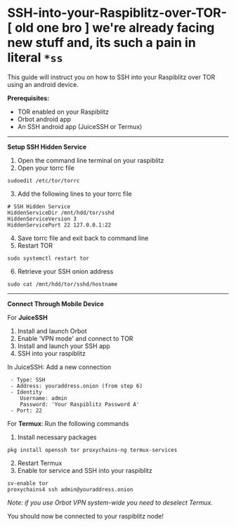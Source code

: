 

# SSH-into-your-Raspiblitz-over-TOR- [ old one bro ] we're already facing new stuff and, its  such a pain in literal `*ss`

This guide will instruct you on how to SSH into your Raspiblitz over TOR using an android device.



**Prerequisites:**
- TOR enabled on your Raspiblitz 
- Orbot android app
- An SSH android app (JuiceSSH or Termux)

----------------------------------------------

**Setup SSH Hidden Service**
1. Open the command line terminal on your raspiblitz
2. Open your torrc file
  ```
  sudoedit /etc/tor/torrc
  ```
3. Add the following lines to your torrc file  
  ```
  # SSH Hidden Service
  HiddenServiceDir /mnt/hdd/tor/sshd
  HiddenServiceVersion 3
  HiddenServicePort 22 127.0.0.1:22
  ```
4. Save torrc file and exit back to command line
5. Restart TOR
  ```
  sudo systemctl restart tor
  ```
6. Retrieve your SSH onion address
  ```
  sudo cat /mnt/hdd/tor/sshd/hostname
  ```

----------------------------------------------

**Connect Through Mobile Device**

For **JuiceSSH**
  1. Install and launch Orbot
  2. Enable 'VPN mode' and connect to TOR
  3. Install and launch your SSH app
  4. SSH into your raspiblitz

  In JuiceSSH: Add a new connection
  ```
   - Type: SSH
   - Address: youraddress.onion (from step 6)
   - Identity
      Username: admin
      Password: 'Your Raspiblitz Password A'
   - Port: 22
  ```
For **Termux**: Run the following commands
  1. Install necessary packages
  ```
  pkg install openssh tor proxychains-ng termux-services
  ```
  2. Restart Termux
  3. Enable tor service and SSH into your raspiblitz
  ```
  sv-enable tor
  proxychains4 ssh admin@youraddress.onion
  ```
  *Note: if you use Orbot VPN system-wide you need to deselect Termux.*
  
You should now be connected to your raspiblitz node!

